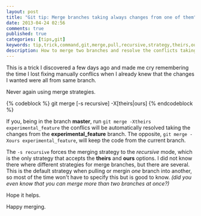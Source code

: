 ```yaml
---
layout: post
title: "Git tip: Merge branches taking always changes from one of them"
date: 2013-04-24 02:56
comments: true
published: true
categories: [tips,git]
keywords: tip,trick,command,git,merge,pull,recursive,strategy,theirs,ours
description: How to merge two branches and resolve the conflicts taking always the changes of one branch
---
```


This is a trick I discovered a few days ago and made me cry remembering the time I lost fixing manually
conflics when I already knew that the changes I wanted were all from same branch.

Never again using merge strategies.

{% codeblock %}
git merge [-s recursive] -X[theirs|ours]
{% endcodeblock %}

If you, being in the branch **master**, run `git merge -Xtheirs experimental_feature` the conflics will
be automatically resolved taking the changes from the **experimental_feature** branch.
The opposite, `git merge -Xours experimental_feature`, will keep the code from the current branch.

The `-s recursive` forces the merging strategy to the _recursive_ mode, which is the only strategy that
accepts the **theirs** and **ours** options. I did not know there where different strategies for
merge branches, but there are several. This is the default strategy when pulling or mergin _one_
branch into another, so most of the time won't have to specify this but is good to know. _(did you even
know that you can merge more than two branches at once?)_

Hope it helps.

Happy merging.

